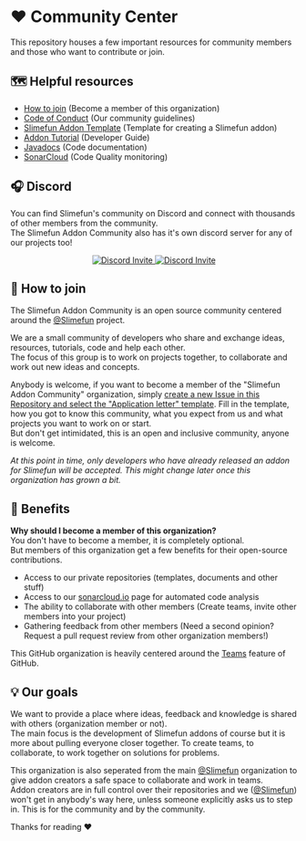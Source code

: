 # :heart: Community Center
This repository houses a few important resources for community members and those who want to contribute or join.

## :world_map: Helpful resources
* [How to join](#handshake-how-to-join) (Become a member of this organization)
* [Code of Conduct](https://github.com/Slimefun-Addon-Community/Community-Center/blob/main/CODE_OF_CONDUCT.md) (Our community guidelines)
* [Slimefun Addon Template](https://github.com/Slimefun/Addon-Template) (Template for creating a Slimefun addon)
* [Addon Tutorial](https://github.com/Slimefun/Slimefun4/wiki/Developer-Guide) (Developer Guide)
* [Javadocs](https://slimefun.github.io/javadocs/Slimefun4/docs/overview-summary.html) (Code documentation)
* [SonarCloud](https://sonarcloud.io/organizations/slimefun-addon-community/projects?sort=-analysis_date) (Code Quality monitoring)

## :headphones: Discord
You can find Slimefun's community on Discord and connect with thousands of other members from the community.<br>
The Slimefun Addon Community also has it's own discord server for any of our projects too!

<p align="center">
  <a href="https://discord.gg/slimefun">
    <img src="https://discordapp.com/api/guilds/565557184348422174/widget.png?style=banner3" alt="Discord Invite"/>
  </a>
  <a href="https://discord.gg/V2cJR9ADFU">
    <img src="https://discordapp.com/api/guilds/799294416196075572/widget.png?style=banner3" alt="Discord Invite"/>
  </a>
</p>

## :handshake: How to join
The Slimefun Addon Community is an open source community centered around the [@Slimefun](https://github.com/Slimefun/) project.

We are a small community of developers who share and exchange ideas, resources, tutorials, code and help each other.<br>
The focus of this group is to work on projects together, to collaborate and work out new ideas and concepts.

Anybody is welcome, if you want to become a member of the "Slimefun Addon Community" organization, simply [create a new Issue in this Repository and select the "Application letter" template](https://github.com/Slimefun-Addon-Community/Community-Center/issues/new/choose).
Fill in the template, how you got to know this community, what you expect from us and what projects you want to work on or start.<br>
But don't get intimidated, this is an open and inclusive community, anyone is welcome.

*At this point in time, only developers who have already released an addon for Slimefun will be accepted. This might change later once this organization has grown a bit.*

## :open_book: Benefits
**Why should I become a member of this organization?**<br>
You don't have to become a member, it is completely optional.<br>
But members of this organization get a few benefits for their open-source contributions.
* Access to our private repositories (templates, documents and other stuff)
* Access to our [sonarcloud.io](https://sonarcloud.io/organizations/slimefun-addon-community/projects?sort=-analysis_date) page for automated code analysis
* The ability to collaborate with other members (Create teams, invite other members into your project)
* Gathering feedback from other members (Need a second opinion? Request a pull request review from other organization members!)

This GitHub organization is heavily centered around the [Teams](https://docs.github.com/en/free-pro-team@latest/github/setting-up-and-managing-organizations-and-teams/about-teams) feature of GitHub.

## :bulb: Our goals
We want to provide a place where ideas, feedback and knowledge is shared with others (organization member or not).<br>
The main focus is the development of Slimefun addons of course but it is more about pulling everyone closer together. To create teams, to collaborate, to work together on solutions for problems.

This organization is also seperated from the main [@Slimefun](https://github.com/Slimefun/) organization to give addon creators a safe space to collaborate and work in teams.<br>
Addon creators are in full control over their repositories and we ([@Slimefun](https://github.com/Slimefun/)) won't get in anybody's way here, unless someone explicitly asks us to step in. This is for the community and by the community.

Thanks for reading :heart:
